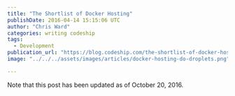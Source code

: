```yaml
---
title: "The Shortlist of Docker Hosting"
publishDate: 2016-04-14 15:15:06 UTC
author: "Chris Ward"
categories: writing codeship
tags:
  - Development
publication_url: "https://blog.codeship.com/the-shortlist-of-docker-hosting/"
image: "../../../assets/images/articles/docker-hosting-do-droplets.png"

---
```

Note that this post has been updated as of October 20, 2016.

